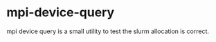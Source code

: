 mpi-device-query
================


mpi device query is a small utility to test the slurm allocation is correct.
